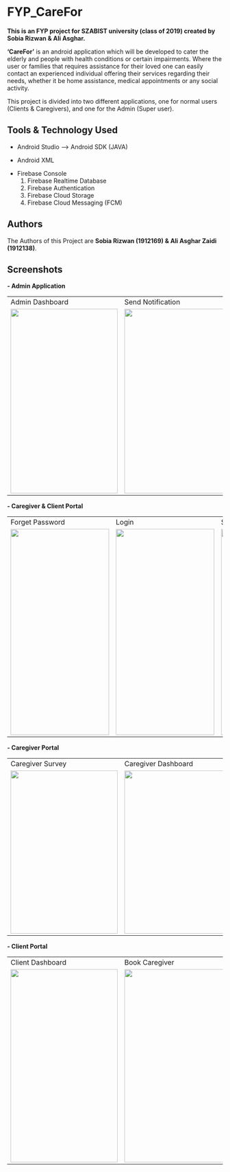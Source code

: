 # FYP_CareFor
**This is an FYP project for SZABIST university (class of 2019) created by Sobia Rizwan & Ali Asghar.**

**‘CareFor’** is an android application which will be developed to cater the elderly and people with health conditions or certain impairments. Where the user or families that requires assistance for their loved one can easily contact an experienced individual offering their services regarding their needs, whether it be home assistance, medical appointments or any social activity.

This project is divided into two different applications, one for normal users (Clients & Caregivers), and one for the Admin (Super user).

## Tools & Technology Used
- Android Studio --> Android SDK (JAVA)
* Android XML
+ Firebase Console
  1) Firebase Realtime Database
  2) Firebase Authentication
  3) Firebase Cloud Storage
  4) Firebase Cloud Messaging (FCM)

## Authors

The Authors of this Project are **Sobia Rizwan (1912169) & Ali Asghar Zaidi (1912138)**.

## Screenshots
**- Admin Application**
<table>
  <tr>
    <td>Admin Dashboard</td>
     <td>Send Notification</td>
     <td>Client Approval</td>
    <td>Edit Quote</td>
  </tr>
  <tr>
    <td><img src="https://github.com/cs1912169/FYP_CareFor/assets/101176552/f0985359-f387-4639-8c4b-7512b900a0f1" width=250 height=430></td>
    <td><img src="https://github.com/cs1912169/FYP_CareFor/assets/101176552/5f5df764-597d-45fa-96c9-9db17b7d0c3d" width=250 height=430></td>
    <td><img src="https://github.com/cs1912169/FYP_CareFor/assets/101176552/834759c5-ee4b-4ed8-a474-3eb6a7b5965e" width=250 height=430></td>
   <td><img src= "https://github.com/cs1912169/FYP_CareFor/assets/101176552/a18499a3-79d4-4f01-b894-1a1e06c9f837" width=250 height=430></td>
  </tr>
 </table>

  **- Caregiver & Client Portal**
<table>
  <tr>
    <td>Forget Password</td>
     <td>Login</td>
     <td>Sign up</td>
  </tr>
  <tr>
    <td><img src="https://github.com/cs1912169/FYP_CareFor/assets/101176552/4df7b81c-954b-477c-8461-90058ce4f9b8" width=230 height=480></td>
    <td><img src="https://github.com/cs1912169/FYP_CareFor/assets/101176552/4ee6a9e3-aad4-4536-98e7-3239828a70f2" width=230 height=480></td>
    <td><img src="https://github.com/cs1912169/FYP_CareFor/assets/101176552/d7da8225-9cd8-4c44-b46d-f5ed113b988a" width=230 height=480></td>
  </tr>
 </table>
  

 **- Caregiver Portal**
<table>
  <tr>
    <td>Caregiver Survey</td>
    <td>Caregiver Dashboard</td>
     <td>Gig Setup</td>
     <td>Client Booking</td>
    <td>Start Job</td>
  </tr>
  <tr>
    <td><img src="https://github.com/cs1912169/FYP_CareFor/assets/101176552/60aa9fc1-9821-49f8-a035-7aaf8c2e051d" width=250 height=380></td>
    <td><img src="https://github.com/cs1912169/FYP_CareFor/assets/101176552/c0e073f4-06d6-4b97-8834-9661264ee34c" width=250 height=380></td>
    <td><img src="https://github.com/cs1912169/FYP_CareFor/assets/101176552/042577ca-b522-4091-8aa4-b17f6e61389a" width=250 height=380></td>
    <td><img src="https://github.com/cs1912169/FYP_CareFor/assets/101176552/9e8ad379-2323-4e4f-9a58-73e258f231c0" width=250 height=380></td>
   <td><img src= "https://github.com/cs1912169/FYP_CareFor/assets/101176552/c01663ea-eaa5-4d20-86e1-82ce1c7d1560" width=250 height=380></td>
  </tr>
 </table>

  **- Client Portal**
<table>
  <tr>
    <td>Client Dashboard</td>
     <td>Book Caregiver</td>
     <td>End Caregiver Job</td>
    <td>Customer Review</td>
  </tr>
  <tr>
    <td><img src="https://github.com/cs1912169/FYP_CareFor/assets/101176552/cc7e1776-c40f-4bd3-ab6f-3dc3a97288f3" width=250 height=450></td>
    <td><img src="https://github.com/cs1912169/FYP_CareFor/assets/101176552/f95fa459-9b07-4c0e-8f7c-c47ef3f217f9" width=250 height=450></td>
    <td><img src="https://github.com/cs1912169/FYP_CareFor/assets/101176552/e22b1fc2-5f0d-4204-af38-aaea7eb37a05" width=250 height=450></td>
   <td><img src= "https://github.com/cs1912169/FYP_CareFor/assets/101176552/bcf246b0-d5a2-4343-ad0d-deeb6f673327" width=250 height=450></td>
  </tr>
 </table>
